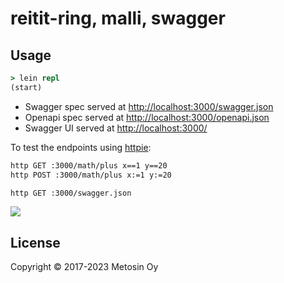 # reitit-ring, malli, swagger

## Usage

```clj
> lein repl
(start)
```

- Swagger spec served at <http://localhost:3000/swagger.json>
- Openapi spec served at <http://localhost:3000/openapi.json>
- Swagger UI served at <http://localhost:3000/>

To test the endpoints using [httpie](https://httpie.org/):

```bash
http GET :3000/math/plus x==1 y==20
http POST :3000/math/plus x:=1 y:=20

http GET :3000/swagger.json
```

<img src="https://raw.githubusercontent.com/metosin/reitit/master/examples/ring-spec-swagger/swagger.png" />

## License

Copyright © 2017-2023 Metosin Oy
